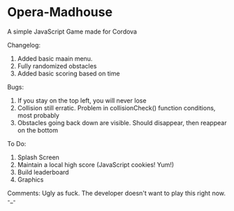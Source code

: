Opera-Madhouse
==============

A simple JavaScript Game made for Cordova


Changelog:
1. Added basic maain menu.
2. Fully randomized obstacles
3. Added basic scoring based on time

Bugs:
1. If you stay on the top left, you will never lose
2. Collision still erratic. Problem in collisionCheck() function conditions, most probably
3. Obstacles going back down are visible. Should disappear, then reappear on the bottom

To Do:
1. Splash Screen
2. Maintain a local high score (JavaScript cookies! Yum!)
3. Build leaderboard
4. Graphics

Comments:
Ugly as fuck. The developer doesn't want to play this right now. -_-